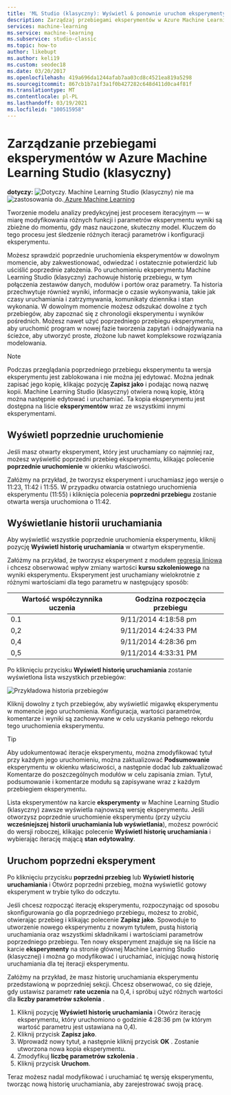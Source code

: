 ```yaml
---
title: 'ML Studio (klasyczny): Wyświetl & ponownie uruchom eksperymenty — Azure'
description: Zarządzaj przebiegami eksperymentów w Azure Machine Learning Studio (klasyczny). Możesz sprawdzić poprzednie uruchomienia eksperymentów w dowolnym momencie, aby zakwestionować, odwiedzać i ostatecznie potwierdzić lub uściślić poprzednie założenia.
services: machine-learning
ms.service: machine-learning
ms.subservice: studio-classic
ms.topic: how-to
author: likebupt
ms.author: keli19
ms.custom: seodec18
ms.date: 03/20/2017
ms.openlocfilehash: 419a696da1244afab7aa03cd8c4521ea819a5298
ms.sourcegitcommit: 867cb1b7a1f3a1f0b427282c648d411d0ca4f81f
ms.translationtype: MT
ms.contentlocale: pl-PL
ms.lasthandoff: 03/19/2021
ms.locfileid: "100515958"
---
```

# <a name="manage-experiment-runs-in-azure-machine-learning-studio-classic"></a>Zarządzanie przebiegami eksperymentów w Azure Machine Learning Studio (klasyczny)

**dotyczy:** ![ Dotyczy. ](../../../includes/media/aml-applies-to-skus/yes.png) Machine Learning Studio (klasyczny) nie ma ![ zastosowania do.](../../../includes/media/aml-applies-to-skus/no.png)[ Azure Machine Learning](../overview-what-is-machine-learning-studio.md#ml-studio-classic-vs-azure-machine-learning-studio)  


Tworzenie modelu analizy predykcyjnej jest procesem iteracyjnym — w miarę modyfikowania różnych funkcji i parametrów eksperymentu wyniki są zbieżne do momentu, gdy masz nauczone, skuteczny model. Kluczem do tego procesu jest śledzenie różnych iteracji parametrów i konfiguracji eksperymentu.

Możesz sprawdzić poprzednie uruchomienia eksperymentów w dowolnym momencie, aby zakwestionować, odwiedzać i ostatecznie potwierdzić lub uściślić poprzednie założenia. Po uruchomieniu eksperymentu Machine Learning Studio (klasyczny) zachowuje historię przebiegu, w tym połączenia zestawów danych, modułów i portów oraz parametry. Ta historia przechwytuje również wyniki, informacje o czasie wykonywania, takie jak czasy uruchamiania i zatrzymywania, komunikaty dziennika i stan wykonania. W dowolnym momencie możesz odszukać dowolne z tych przebiegów, aby zapoznać się z chronologii eksperymentu i wyników pośrednich. Możesz nawet użyć poprzedniego przebiegu eksperymentu, aby uruchomić program w nowej fazie tworzenia zapytań i odnajdywania na ścieżce, aby utworzyć proste, złożone lub nawet kompleksowe rozwiązania modelowania.

> [!NOTE]
> Podczas przeglądania poprzedniego przebiegu eksperymentu ta wersja eksperymentu jest zablokowana i nie można jej edytować. Można jednak zapisać jego kopię, klikając pozycję **Zapisz jako** i podając nową nazwę kopii. Machine Learning Studio (klasyczny) otwiera nową kopię, którą można następnie edytować i uruchamiać. Ta kopia eksperymentu jest dostępna na liście **eksperymentów** wraz ze wszystkimi innymi eksperymentami.
> 
> 

## <a name="view-the-prior-run"></a>Wyświetl poprzednie uruchomienie
Jeśli masz otwarty eksperyment, który jest uruchamiany co najmniej raz, możesz wyświetlić poprzedni przebieg eksperymentu, klikając polecenie **poprzednie uruchomienie** w okienku właściwości.

Załóżmy na przykład, że tworzysz eksperyment i uruchamiasz jego wersje o 11:23, 11:42 i 11:55. W przypadku otwarcia ostatniego uruchomienia eksperymentu (11:55) i kliknięcia polecenia **poprzedni przebiegu** zostanie otwarta wersja uruchomiona o 11:42.

## <a name="view-the-run-history"></a>Wyświetlanie historii uruchamiania
Aby wyświetlić wszystkie poprzednie uruchomienia eksperymentu, kliknij pozycję **Wyświetl historię uruchamiania** w otwartym eksperymentie.

Załóżmy na przykład, że tworzysz eksperyment z modułem [regresja liniowa][linear-regression] i chcesz obserwować wpływ zmiany wartości **kursu szkoleniowego** na wyniki eksperymentu. Eksperyment jest uruchamiany wielokrotnie z różnymi wartościami dla tego parametru w następujący sposób:

| Wartość współczynnika uczenia | Godzina rozpoczęcia przebiegu |
| --- | --- |
| 0.1 |9/11/2014 4:18:58 pm |
| 0,2 |9/11/2014 4:24:33 PM |
| 0,4 |9/11/2014 4:28:36 pm |
| 0,5 |9/11/2014 4:33:31 PM |

Po kliknięciu przycisku **Wyświetl historię uruchamiania** zostanie wyświetlona lista wszystkich przebiegów:

![Przykładowa historia przebiegów](./media/manage-experiment-iterations/viewrunhistory.jpg)

Kliknij dowolny z tych przebiegów, aby wyświetlić migawkę eksperymentu w momencie jego uruchomienia. Konfiguracja, wartości parametrów, komentarze i wyniki są zachowywane w celu uzyskania pełnego rekordu tego uruchomienia eksperymentu.

> [!TIP]
> Aby udokumentować iteracje eksperymentu, można zmodyfikować tytuł przy każdym jego uruchomieniu, można zaktualizować **Podsumowanie** eksperymentu w okienku właściwości, a następnie dodać lub zaktualizować Komentarze do poszczególnych modułów w celu zapisania zmian. Tytuł, podsumowanie i komentarze modułu są zapisywane wraz z każdym przebiegiem eksperymentu.
> 
> 

Lista eksperymentów na karcie **eksperymenty** w Machine Learning Studio (klasyczny) zawsze wyświetla najnowszą wersję eksperymentu. Jeśli otworzysz poprzednie uruchomienie eksperymentu (przy użyciu **wcześniejszej** **historii uruchamiania lub wyświetlania**), możesz powrócić do wersji roboczej, klikając polecenie **Wyświetl historię uruchamiania** i wybierając iterację mającą **stan** **edytowalny**.

## <a name="run-a-previous-experiment"></a>Uruchom poprzedni eksperyment
Po kliknięciu przycisku **poprzedni przebieg** lub **Wyświetl historię uruchamiania** i Otwórz poprzedni przebieg, można wyświetlić gotowy eksperyment w trybie tylko do odczytu.

Jeśli chcesz rozpocząć iterację eksperymentu, rozpoczynając od sposobu skonfigurowania go dla poprzedniego przebiegu, możesz to zrobić, otwierając przebieg i klikając polecenie **Zapisz jako**. Spowoduje to utworzenie nowego eksperymentu z nowym tytułem, pustą historią uruchamiania oraz wszystkimi składnikami i wartościami parametrów poprzedniego przebiegu. Ten nowy eksperyment znajduje się na liście na karcie **eksperymenty** na stronie głównej Machine Learning Studio (klasycznej) i można go modyfikować i uruchamiać, inicjując nową historię uruchamiania dla tej iteracji eksperymentu. 

Załóżmy na przykład, że masz historię uruchamiania eksperymentu przedstawioną w poprzedniej sekcji. Chcesz obserwować, co się dzieje, gdy ustawisz parametr **rate uczenia** na 0,4, i spróbuj użyć różnych wartości dla **liczby parametrów szkolenia** .

1. Kliknij pozycję **Wyświetl historię uruchamiania** i Otwórz iterację eksperymentu, który uruchomiono o godzinie 4:28:36 pm (w którym wartość parametru jest ustawiana na 0,4).
2. Kliknij przycisk **Zapisz jako**.
3. Wprowadź nowy tytuł, a następnie kliknij przycisk **OK** . Zostanie utworzona nowa kopia eksperymentu.
4. Zmodyfikuj **liczbę parametrów szkolenia** .
5. Kliknij przycisk **Uruchom**.

Teraz możesz nadal modyfikować i uruchamiać tę wersję eksperymentu, tworząc nową historię uruchamiania, aby zarejestrować swoją pracę.

<!-- Module References -->
[linear-regression]: /azure/machine-learning/studio-module-reference/linear-regression